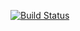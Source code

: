 [![Build Status](https://travis-ci.org/jadbarrere/CSE110_lab5.svg?branch=master)](https://travis-ci.org/jadbarrere/CSE110_lab5)